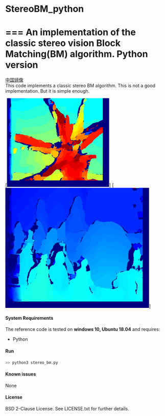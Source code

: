 # StereoBM_python
===
An implementation of the classic stereo vision Block Matching(BM) algorithm. Python version
===
[中国镜像](https://gitee.com/redpower/StereoBM_python)  
This code implements a classic stereo BM algorithm.
This is not a good implementation. But it is simple enough.

[![Demo1](disparityRGB.bmp)]
[![Demo2](disparityRGB2.bmp)]

#### System Requirements ####

The reference code is tested on <b>windows 10, Ubuntu 18.04</b> and requires:
- Python 

#### Run ####

```Python
>> python3 stereo_bm.py

```

#### Known issues ####

None

#### License ####
BSD 2-Clause License. See LICENSE.txt for further details.

